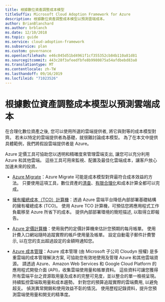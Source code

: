 ```yaml
---
title: 根據數位資產調整成本模型
titleSuffix: Microsoft Cloud Adoption Framework for Azure
description: 根據數位資產調整成本模型以預測雲端成本。
author: BrianBlanchard
ms.author: brblanch
ms.date: 12/10/2018
ms.topic: guide
ms.service: cloud-adoption-framework
ms.subservice: plan
ms.custom: governance
ms.openlocfilehash: e46c045d51bd4961f1cf355352cb84b110a81d81
ms.sourcegitcommit: 443c28f3afeedfbfe8b9980875a54afdbebd83a8
ms.translationtype: MT
ms.contentlocale: zh-TW
ms.lasthandoff: 09/16/2019
ms.locfileid: "71023526"
---
```

# <a name="align-cost-models-with-the-digital-estate-to-forecast-cloud-costs"></a>根據數位資產調整成本模型以預測雲端成本

在合理化數位資產之後, 您可以使用所選的雲端提供者, 將它與對等的成本模型對齊。 若未以特定的雲端提供者為基礎，就很難討論成本模型。 為了在本文中提供具體範例，我們將假設雲端提供者是 Azure。

Azure 定價工具可協助您以透明和精確度來管理雲端支出, 讓您可以充分利用 Azure 和其他雲端。 這些工具可用來監視、配置及最佳化雲端成本，讓客戶放心加速未來的投資。

- [Azure Migrate](https://docs.microsoft.com/azure/migrate/migrate-overview)：Azure Migrate 可能是成本模型對齊最符合成本效益的方法。 只要使用這項工具，數位資產的[清查](./inventory.md)、[有限合理化](./rationalize.md)和成本計算全都可以完成。

- [擁有權總成本（TCO）計算機](https://azure.microsoft.com/pricing/tco/calculator/)：透過 Azure 雲端平台降低內部部署基礎結構的擁有權總成本 (TCO)。 使用 Azure TCO 計算機，可預估您將應用程式工作負載移至 Azure 所省下的成本。 提供內部部署環境的簡短描述, 以取得立即報告。

- [Azure 定價計算機](https://azure.microsoft.com/pricing)：使用我們的定價計算機來估計您預期的每月帳單。 使用計費入口網站隨時追蹤實際的帳戶使用量及帳單。 設定自動電子郵件計費警示, 以在您的支出超過設定的金額時通知您。

- [Azure 成本管理](https://azure.microsoft.com/services/cost-management)：Azure 成本管理 (由 Microsoft 子公司 Cloudyn 授權) 是多重雲端的成本管理解決方案, 可協助您有效地使用及管理 Azure 和其他雲端資源。 請透過 Azure、Amazon Web Services 和 Google Cloud Platform 的應用程式開發介面 (API)，收集雲端使用量和帳單資料。 這些資料可讓您獲得所有雲端平台之資源取用量及成本的完整可見度，並以整合的單一檢視呈現。 持續監控雲端取用量和成本趨勢。 針對您的預算追蹤實際的雲端費用, 以避免超支。 偵測異常開銷和使用效益不彰的情況。 使用歷程記錄資料，提升您預測雲端使用量和開支的精準度。
